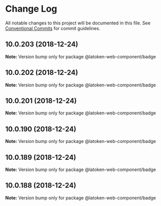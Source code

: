 # Change Log

All notable changes to this project will be documented in this file.
See [Conventional Commits](https://conventionalcommits.org) for commit guidelines.

## 10.0.203 (2018-12-24)

**Note:** Version bump only for package @latoken-web-component/badge





## 10.0.202 (2018-12-24)

**Note:** Version bump only for package @latoken-web-component/badge





## 10.0.201 (2018-12-24)

**Note:** Version bump only for package @latoken-web-component/badge





## 10.0.190 (2018-12-24)

**Note:** Version bump only for package @latoken-web-component/badge





## 10.0.189 (2018-12-24)

**Note:** Version bump only for package @latoken-web-component/badge





## 10.0.188 (2018-12-24)

**Note:** Version bump only for package @latoken-web-component/badge
